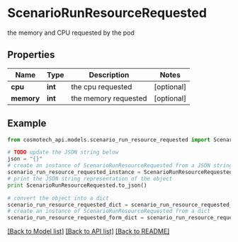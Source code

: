 # ScenarioRunResourceRequested

the memory and CPU requested by the pod

## Properties

Name | Type | Description | Notes
------------ | ------------- | ------------- | -------------
**cpu** | **int** | the cpu requested | [optional] 
**memory** | **int** | the memory requested | [optional] 

## Example

```python
from cosmotech_api.models.scenario_run_resource_requested import ScenarioRunResourceRequested

# TODO update the JSON string below
json = "{}"
# create an instance of ScenarioRunResourceRequested from a JSON string
scenario_run_resource_requested_instance = ScenarioRunResourceRequested.from_json(json)
# print the JSON string representation of the object
print ScenarioRunResourceRequested.to_json()

# convert the object into a dict
scenario_run_resource_requested_dict = scenario_run_resource_requested_instance.to_dict()
# create an instance of ScenarioRunResourceRequested from a dict
scenario_run_resource_requested_form_dict = scenario_run_resource_requested.from_dict(scenario_run_resource_requested_dict)
```
[[Back to Model list]](../README.md#documentation-for-models) [[Back to API list]](../README.md#documentation-for-api-endpoints) [[Back to README]](../README.md)


